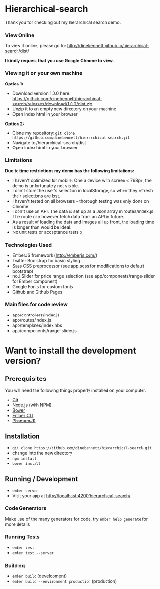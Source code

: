 # Hierarchical-search

Thank you for checking out my hierarchical search demo.

### View Online

To view it online, please go to: http://dinebennett.github.io/hierarchical-search/dist/

**I kindly request that you use Google Chrome to view.**

### Viewing it on your own machine

**Option 1:**
* Download version 1.0.0 here: https://github.com/dinebennett/hierarchical-search/releases/download/1.0.0/dist.zip
* Unzip it to an empty new directory on your machine
* Open index.html in your browser

**Option 2:**
* Clone my repository: `git clone https://github.com/dinebennett/hierarchical-search.git` 
* Navigate to /hierarchical-search/dist
* Open index.html in your browser

### Limitations

**Due to time restrictions my demo has the following limitations:**

* I haven't optimized for mobile. One a device with screen < 768px, the demo is unfortunately not visible.
* I don't store the user's selection in localStorage, so when they refresh their selections are lost.
* I haven't tested on all browsers - thorough testing was only done on Chrome
* I don't use an API. The data is set up as a Json array in routes/index.js. The route can however fetch data from an API in future.
* As a result of loading the data and images all up front, the loading time is longer than would be ideal.
* No unit tests or acceptance tests :(

### Technologies Used

* EmberJS framework (http://emberjs.com/)
* Twitter Bootstrap for basic styling
* Sass CSS preprocessor (see app.scss for modifications to default bootstrap)
* noUiSlider for price range selection (see app/components/range-slider for Ember component)
* Google Fonts for custom fonts
* Github and Github Pages

### Main files for code review

* app/controllers/index.js
* app/routes/index.js
* app/templates/index.hbs
* app/components/range-slider.js

# Want to install the development version?

## Prerequisites

You will need the following things properly installed on your computer.

* [Git](http://git-scm.com/)
* [Node.js](http://nodejs.org/) (with NPM)
* [Bower](http://bower.io/)
* [Ember CLI](http://www.ember-cli.com/)
* [PhantomJS](http://phantomjs.org/)

## Installation

* `git clone https://github.com/dinebennett/hierarchical-search.git`
* change into the new directory
* `npm install`
* `bower install`

## Running / Development

* `ember server`
* Visit your app at [http://localhost:4200/hierarchical-search/](http://localhost:4200/hierarchical-search/).

### Code Generators

Make use of the many generators for code, try `ember help generate` for more details

### Running Tests

* `ember test`
* `ember test --server`

### Building

* `ember build` (development)
* `ember build --environment production` (production)
